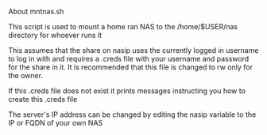 About mntnas.sh

This script is used to mount a home ran NAS to the /home/$USER/nas directory for whoever runs it

This assumes that the share on nasip uses the currently logged in username to log in with and requires a .creds file
with your username and password for the share in it. It is recommended that this file is changed to rw only for the owner.

If this .creds file does not exist it prints messages instructing you how to create this .creds file

The server's IP address can be changed by editing the nasip variable to the IP or FQDN of your own NAS
